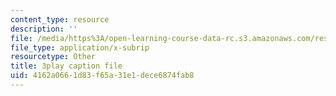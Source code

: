 ```yaml
---
content_type: resource
description: ''
file: /media/https%3A/open-learning-course-data-rc.s3.amazonaws.com/res-6-012-introduction-to-probability-spring-2018/4162a0661d83f65a31e1dece6874fab8_nQukfQgIIqw.srt
file_type: application/x-subrip
resourcetype: Other
title: 3play caption file
uid: 4162a066-1d83-f65a-31e1-dece6874fab8
---
```

